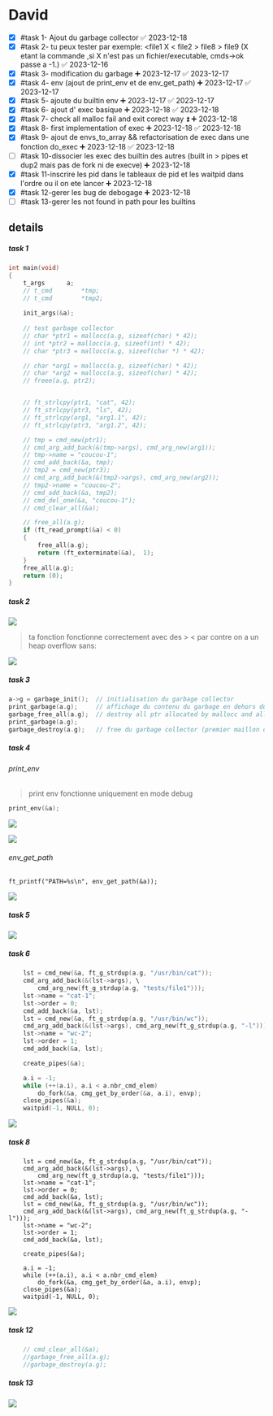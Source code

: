 # David

- [x] #task 1- Ajout du garbage collector ✅ 2023-12-18
- [x] #task 2- tu peux tester par exemple:   <file1   X  < file2   > file8    >   file9 (X etant la commande ,si X n'est pas un fichier/executable, cmds->ok passe a -1.) ✅ 2023-12-16
- [x] #task 3- modification du garbage ➕ 2023-12-17 ✅ 2023-12-17
- [x] #task 4- env (ajout de print_env et de env_get_path) ➕ 2023-12-17 ✅ 2023-12-17
- [x] #task 5- ajoute du builtin env ➕ 2023-12-17 ✅ 2023-12-17
- [x] #task 6- ajout d' exec basique ➕ 2023-12-18 ✅ 2023-12-18
- [x] #task 7- check all malloc fail and exit corect way ⏫ ➕ 2023-12-18
- [x] #task 8- first implementation of exec ➕ 2023-12-18 ✅ 2023-12-18
- [x] #task 9- ajout de envs_to_array && refactorisation de exec dans une fonction do_exec ➕ 2023-12-18 ✅ 2023-12-18
- [ ] #task 10-dissocier les exec des builtin des autres (built in > pipes et dup2 mais pas de fork ni de execve) ➕ 2023-12-18
- [x] #task 11-inscrire les pid dans le tableaux de pid et les waitpid dans l'ordre ou il on ete lancer ➕ 2023-12-18
- [x] #task 12-gerer les bug de debogage ➕ 2023-12-18
- [ ] #task 13-gerer les not found in path pour les builtins

## details

##### task 1
```c
int	main(void)
{
	t_args		a;
	// t_cmd		*tmp;
	// t_cmd		*tmp2;
	
	init_args(&a);
	
	// test garbage collector
	// char *ptr1 = mallocc(a.g, sizeof(char) * 42);
	// int *ptr2 = mallocc(a.g, sizeof(int) * 42);
	// char *ptr3 = mallocc(a.g, sizeof(char *) * 42);

	// char *arg1 = mallocc(a.g, sizeof(char) * 42);
	// char *arg2 = mallocc(a.g, sizeof(char) * 42);
	// freee(a.g, ptr2);


	// ft_strlcpy(ptr1, "cat", 42);
	// ft_strlcpy(ptr3, "ls", 42);
	// ft_strlcpy(arg1, "arg1.1", 42);
	// ft_strlcpy(ptr3, "arg1.2", 42);

	// tmp = cmd_new(ptr1);
	// cmd_arg_add_back(&(tmp->args), cmd_arg_new(arg1));
	// tmp->name = "coucou-1";
	// cmd_add_back(&a, tmp);
	// tmp2 = cmd_new(ptr3);
	// cmd_arg_add_back(&(tmp2->args), cmd_arg_new(arg2));
	// tmp2->name = "coucou-2";
	// cmd_add_back(&a, tmp2);
	// cmd_del_one(&a, "coucou-1");
	// cmd_clear_all(&a);

	// free_all(a.g);
	if (ft_read_prompt(&a) < 0)
	{
		free_all(a.g);
		return (ft_exterminate(&a),  1);
	}
	free_all(a.g);
	return (0);
}
```

##### task 2
![](Pasted%20image%2020231216073253.png)

> ta fonction fonctionne correctement avec des > < par contre on a un heap overflow sans:

![](Pasted%20image%2020231216073533.png)


##### task 3
```c
a->g = garbage_init();  // initialisation du garbage collector
print_garbage(a.g);     // affichage du contenu du garbage en dehors du mode debug
garbage_free_all(a.g);  // destroy all ptr allocated by mallocc and all elem of the list
print_garbage(a.g);
garbage_destroy(a.g);   // free du garbage collector (premier maillon de la liste qui ne contient pas de pointeur aloue)
```

##### task 4

###### print_env
> print env fonctionne uniquement en mode debug

```c
print_env(&a);
```
![](Pasted%20image%2020231217065702.png)

![](Pasted%20image%2020231217092100.png)
###### env_get_path

```
ft_printf("PATH=%s\n", env_get_path(&a));
```

![](Pasted%20image%2020231217065542.png)




##### task 5
![](Pasted%20image%2020231217091923.png)




##### task 6

```c
	lst = cmd_new(&a, ft_g_strdup(a.g, "/usr/bin/cat"));
	cmd_arg_add_back(&(lst->args), \
		cmd_arg_new(ft_g_strdup(a.g, "tests/file1")));
	lst->name = "cat-1";
	lst->order = 0;
	cmd_add_back(&a, lst);
	lst = cmd_new(&a, ft_g_strdup(a.g, "/usr/bin/wc"));
	cmd_arg_add_back(&(lst->args), cmd_arg_new(ft_g_strdup(a.g, "-l")));
	lst->name = "wc-2";
	lst->order = 1;
	cmd_add_back(&a, lst);

	create_pipes(&a);

	a.i = -1;
	while (++(a.i), a.i < a.nbr_cmd_elem)
		do_fork(&a, cmg_get_by_order(&a, a.i), envp);
	close_pipes(&a);
	waitpid(-1, NULL, 0);
```
![](Pasted%20image%2020231218061056.png)
##### task 8
```
	lst = cmd_new(&a, ft_g_strdup(a.g, "/usr/bin/cat"));
	cmd_arg_add_back(&(lst->args), \
		cmd_arg_new(ft_g_strdup(a.g, "tests/file1")));
	lst->name = "cat-1";
	lst->order = 0;
	cmd_add_back(&a, lst);
	lst = cmd_new(&a, ft_g_strdup(a.g, "/usr/bin/wc"));
	cmd_arg_add_back(&(lst->args), cmd_arg_new(ft_g_strdup(a.g, "-l")));
	lst->name = "wc-2";
	lst->order = 1;
	cmd_add_back(&a, lst);

	create_pipes(&a);

	a.i = -1;
	while (++(a.i), a.i < a.nbr_cmd_elem)
		do_fork(&a, cmg_get_by_order(&a, a.i), envp);
	close_pipes(&a);
	waitpid(-1, NULL, 0);
```
![](Pasted%20image%2020231218052238.png)


##### task 12
```c
	// cmd_clear_all(&a);
	//garbage_free_all(a.g);
	//garbage_destroy(a.g);
```
##### task 13
![](Pasted%20image%2020240108080749.png)
